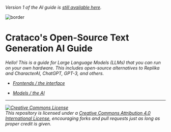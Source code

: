 *Version 1 of the AI guide is [still available here](https://github.com/Crataco/ai-guide/blob/main/guide/original.md).*

![border](https://user-images.githubusercontent.com/55674863/230694971-ec6903fd-afea-4db9-957a-b382d39138ca.png)

# Crataco's Open-Source Text Generation AI Guide

_Hello! This is a guide for Large Language Models (LLMs) that you can run on your own hardware. This includes open-source alternatives to Replika and CharacterAI, ChatGPT, GPT-3, and others._

- _[Frontends / the interface](https://github.com/Crataco/ai-guide/blob/main/guide/frontends.md)_

- _[Models / the AI](https://github.com/Crataco/ai-guide/blob/main/guide/models.md)_

* * *

_<a rel="license" href="http://creativecommons.org/licenses/by/4.0/"><img alt="Creative Commons License" style="border-width:0" src="https://i.creativecommons.org/l/by/4.0/88x31.png" /></a><br />This repository is licensed under a <a rel="license" href="http://creativecommons.org/licenses/by/4.0/">Creative Commons Attribution 4.0 International License</a>, encouraging forks and pull requests just as long as proper credit is given._
